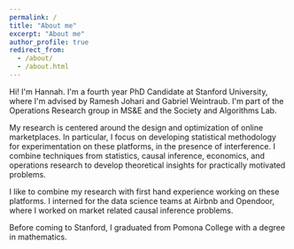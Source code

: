 ```yaml
---
permalink: /
title: "About me"
excerpt: "About me"
author_profile: true
redirect_from: 
  - /about/
  - /about.html
---
```


Hi! I'm Hannah. I'm a fourth year PhD Candidate at Stanford University, where I'm advised by Ramesh Johari and Gabriel Weintraub. I'm part of the Operations Research group in MS&E and the Society and Algorithms Lab. 

My research is centered around the design and optimization of online marketplaces. In particular, I focus on developing statistical methodology for experimentation on these platforms, in the presence of interference. I combine techniques from statistics, causal inference, economics, and operations research to develop theoretical insights for practically motivated problems. 

I like to combine my research with first hand experience working on these platforms. I interned for the data science teams at Airbnb and Opendoor, where I worked on market related causal inference problems.

Before coming to Stanford, I graduated from Pomona College with a degree in mathematics. 



